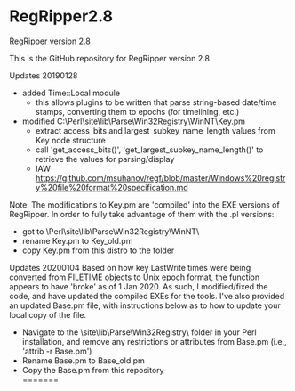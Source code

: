 RegRipper2.8
============

RegRipper version 2.8

This is the GitHub repository for RegRipper version 2.8

Updates 20190128
- added Time::Local module 
  - this allows plugins to be written that parse string-based date/time stamps, converting 
    them to epochs (for timelining, etc.)
- modified C:\Perl\site\lib\Parse\Win32Registry\WinNT\Key.pm
  - extract access_bits and largest_subkey_name_length values from Key node structure
  - call 'get_access_bits()', 'get_largest_subkey_name_length()' to retrieve the values for parsing/display
  - IAW https://github.com/msuhanov/regf/blob/master/Windows%20registry%20file%20format%20specification.md

Note: The modifications to Key.pm are 'compiled' into the EXE versions of RegRipper.  In order to fully take
advantage of them with the .pl versions:
- got to \Perl\site\lib\Parse\Win32Registry\WinNT\
- rename Key.pm to Key_old.pm 
- copy Key.pm from this distro to the folder

Updates 20200104
Based on how key LastWrite times were being converted from FILETIME objects to Unix epoch format, the function 
appears to have 'broke' as of 1 Jan 2020.  As such, I modified/fixed the code, and have updated the compiled 
EXEs for the tools.  I've also provided an updated Base.pm file, with instructions below as to how to update
your local copy of the file.

- Navigate to the \site\lib\Parse\Win32Registry\ folder in your Perl installation, and remove any restrictions
  or attributes from Base.pm (i.e., 'attrib -r Base.pm')
- Rename Base.pm to Base_old.pm
- Copy the Base.pm from this repository  
=======

